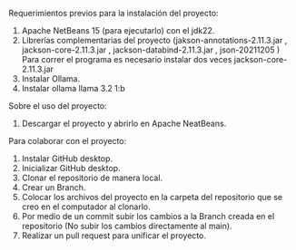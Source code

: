 Requerimientos previos para la instalación del proyecto:
01. Apache NetBeans 15 (para ejecutarlo) con el jdk22.
02. Librerías complementarias del proyecto
 (jakson-annotations-2.11.3.jar , jackson-core-2.11.3.jar , jackson-databind-2.11.3.jar , json-20211205 )
 Para correr el programa es necesario instalar dos veces jackson-core-2.11.3.jar 
03. Instalar Ollama.
04. Instalar ollama llama 3.2 1:b


Sobre el uso del proyecto:

01. Descargar el proyecto y abrirlo en Apache NeatBeans.


   
Para colaborar con el proyecto: 

01. Instalar GitHub desktop.
02. Inicializar GitHub desktop. 
03. Clonar el repositorio de manera local. 
04. Crear un Branch. 
05. Colocar los archivos del proyecto en la carpeta del repositorio que se creo en el computador al clonarlo. 
06. Por medio de un commit subir los cambios a la Branch creada en el repositorio (No subir los cambios directamente al main).
07. Realizar un pull request para unificar el proyecto.
